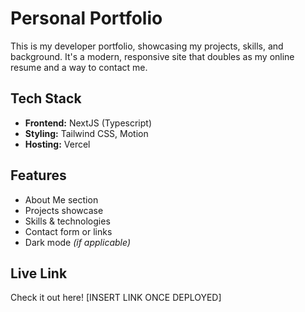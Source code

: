 # Personal Portfolio

This is my developer portfolio, showcasing my projects, skills, and background. It's a modern, responsive site that doubles as my online resume and a way to contact me.

## Tech Stack

- **Frontend:** NextJS (Typescript)
- **Styling:** Tailwind CSS, Motion 
- **Hosting:** Vercel

## Features

- About Me section
- Projects showcase
- Skills & technologies
- Contact form or links
- Dark mode *(if applicable)*

## Live Link

Check it out here! [INSERT LINK ONCE DEPLOYED]
